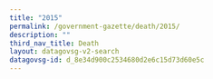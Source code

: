 ```yaml
---
title: "2015"
permalink: /government-gazette/death/2015/
description: ""
third_nav_title: Death
layout: datagovsg-v2-search
datagovsg-id: d_8e34d900c2534680d2e6c15d73d60e5c
---
```

